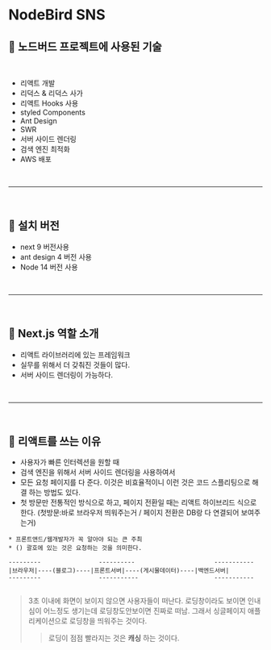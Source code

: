 # NodeBird SNS

## 🍖 노드버드 프로젝트에 사용된 기술

<br>

- 리액트 개발
- 리덕스 & 리덕스 사가
- 리액트 Hooks 사용
- styled Components
- Ant Design
- SWR
- 서버 사이드 렌더링
- 검색 엔진 최적화
- AWS 배포

<br>

---

<br>

## 🍖 설치 버전

- next 9 버전사용
- ant design 4 버전 사용
- Node 14 버전 사용

<br>

---

<br>

## 🍖 Next.js 역할 소개

- 리액트 라이브러리에 있는 프레임워크
- 실무를 위해서 더 갖춰진 것들이 많다.
- 서버 사이드 렌더링이 가능하다.

<br>

---

<br>

## 🍖 리액트를 쓰는 이유

- 사용자가 빠른 인터렉션을 원할 때
- 검색 엔진을 위해서 서버 사이드 렌더링을 사용하여서
- 모든 요청 페이지를 다 준다. 이것은 비효율적이니 이런 것은 코드 스플리팅으로 해결 하는 방법도 있다.
- 첫 방문만 전통적인 방식으로 하고, 페이지 전환일 때는 리액트 하이브리드 식으로 한다. (첫방문:바로 브라우저 띄워주는거 / 페이지 전환은 DB랑 다 연결되어 보여주는거)


```
* 프론트앤드/웹개발자가 꼭 알아야 되는 큰 주최
* () 괄호에 있는 것은 요청하는 것을 의미한다.

---------                ----------                      -----------
|브라우저|----(블로그)----|프론트서버|----(게시물데이터)----|백엔드서버|
---------                -----------                     -----------


```
> 3초 이내에 화면이 보이지 않으면 사용자들이 떠난다.
로딩창이라도 보이면 인내심이 어느정도 생기는데 로딩창도안보이면 진짜로 떠남.
그래서 싱글페이지 애플리케이션으로 로딩창을 띄워주는 것이다.
> > 로딩이 점점 빨라지는 것은 **캐싱** 하는 것이다.


